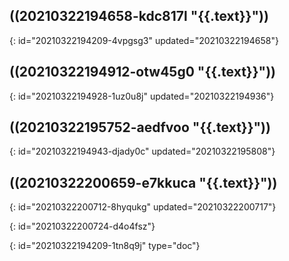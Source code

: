 ## ((20210322194658-kdc817l "{{.text}}"))
{: id="20210322194209-4vpgsg3" updated="20210322194658"}

## ((20210322194912-otw45g0 "{{.text}}"))
{: id="20210322194928-1uz0u8j" updated="20210322194936"}

## ((20210322195752-aedfvoo "{{.text}}"))
{: id="20210322194943-djady0c" updated="20210322195808"}

## ((20210322200659-e7kkuca "{{.text}}"))
{: id="20210322200712-8hyqukg" updated="20210322200717"}

{: id="20210322200724-d4o4fsz"}


{: id="20210322194209-1tn8q9j" type="doc"}
